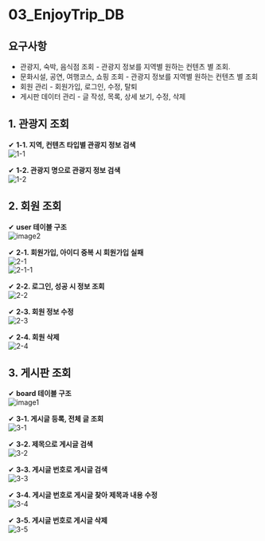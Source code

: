 # 03_EnjoyTrip_DB

## 요구사항
- 관광지, 숙박, 음식점 조회 - 관광지 정보를 지역별 원하는 컨텐츠 별 조회.
- 문화시설, 공연, 여행코스, 쇼핑 조회 - 관광지 정보를 지역별 원하는 컨텐츠 별 조회
- 회원 관리 - 회원가입, 로그인, 수정, 탈퇴
- 게시판 데이터 관리 - 글 작성, 목록, 상세 보기, 수정, 삭제


## 1. 관광지 조회
 
✔ **1-1. 지역, 컨텐츠 타입별 관광지 정보 검색**  
![1-1](https://github.com/Jiwon119/03_EnjoyTrip_DB/assets/92111247/0f5b7d52-5403-474b-b665-015289d857bb)  
  
✔ **1-2. 관광지 명으로 관광지 정보 검색**  
![1-2](https://github.com/Jiwon119/03_EnjoyTrip_DB/assets/92111247/2fc1576b-2bc3-4555-a9f7-768f0b878e76)  
  
  
## 2. 회원 조회
✔ **user 테이블 구조**  
![image2](https://github.com/Jiwon119/03_EnjoyTrip_DB/assets/92111247/b1fd8436-7b28-45b4-aaa9-c4f7d9eac555)  
  
✔ **2-1. 회원가입, 아이디 중복 시 회원가입 실패**  
![2-1](https://github.com/Jiwon119/03_EnjoyTrip_DB/assets/92111247/d6759d97-b313-44bb-a724-7ad80ea57886)  
![2-1-1](https://github.com/Jiwon119/03_EnjoyTrip_DB/assets/92111247/ed95b8d5-6609-47e9-b8e4-d280e1d80cfe)  
  
✔ **2-2. 로그인, 성공 시 정보 조회**    
![2-2](https://github.com/Jiwon119/03_EnjoyTrip_DB/assets/92111247/d8a3e08c-1028-4cc5-bd51-c4a4813cc951)  
  
✔ **2-3. 회원 정보 수정**    
![2-3](https://github.com/Jiwon119/03_EnjoyTrip_DB/assets/92111247/031e3cfc-b846-4696-b421-974042906500)  
  
✔ **2-4. 회원 삭제**  
![2-4](https://github.com/Jiwon119/03_EnjoyTrip_DB/assets/92111247/fa2efcb4-9376-45af-8673-b2255f2eb639)
  
  
## 3. 게시판 조회
✔ **board 테이블 구조**  
![image1](https://github.com/Jiwon119/03_EnjoyTrip_DB/assets/92111247/a214b0c0-48b1-4571-9687-584a9d0094ad)  
  
✔ **3-1. 게시글 등록, 전체 글 조회**  
![3-1](https://github.com/Jiwon119/03_EnjoyTrip_DB/assets/92111247/b65dcbda-f27d-4c91-b073-b5cd5193c577)  
  
✔ **3-2. 제목으로 게시글 검색**  
![3-2](https://github.com/Jiwon119/03_EnjoyTrip_DB/assets/92111247/4809e21d-bcd0-4a5f-8721-5143f7366014)  
  
✔ **3-3. 게시글 번호로 게시글 검색**  
![3-3](https://github.com/Jiwon119/03_EnjoyTrip_DB/assets/92111247/1b8577d5-efce-4412-bd07-018be400c460)  
  
✔ **3-4. 게시글 번호로 게시글 찾아 제목과 내용 수정**  
![3-4](https://github.com/Jiwon119/03_EnjoyTrip_DB/assets/92111247/592e7b84-bdd3-421f-a758-6aa732a5bf41)  
  
✔ **3-5. 게시글 번호로 게시글 삭제**  
![3-5](https://github.com/Jiwon119/03_EnjoyTrip_DB/assets/92111247/7021c063-3706-4970-a6fd-0fc071700562)  
  
